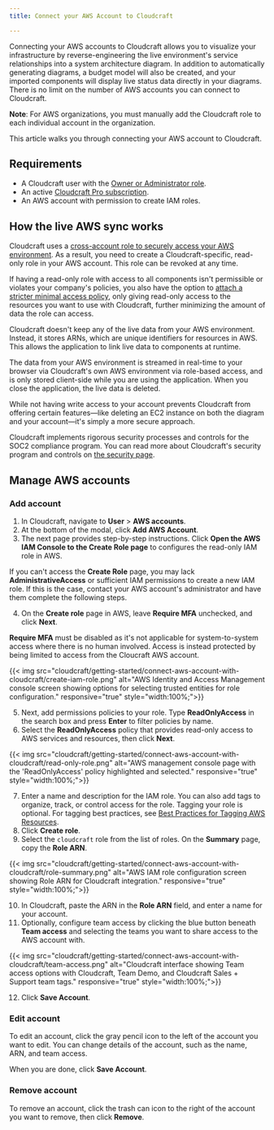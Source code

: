 ```yaml
---
title: Connect your AWS Account to Cloudcraft

---
```


Connecting your AWS accounts to Cloudcraft allows you to visualize your infrastructure by reverse-engineering the live environment's service relationships into a system architecture diagram. In addition to automatically generating diagrams, a budget model will also be created, and your imported components will display live status data directly in your diagrams. There is no limit on the number of AWS accounts you can connect to Cloudcraft.

**Note**: For AWS organizations, you must manually add the Cloudcraft role to each individual account in the organization.

This article walks you through connecting your AWS account to Cloudcraft.

## Requirements

- A Cloudcraft user with the [Owner or Administrator role][1].
- An active [Cloudcraft Pro subscription][2].
- An AWS account with permission to create IAM roles.

## How the live AWS sync works

Cloudcraft uses a [cross-account role to securely access your AWS environment][3]. As a result, you need to create a Cloudcraft-specific, read-only role in your AWS account. This role can be revoked at any time.

If having a read-only role with access to all components isn't permissible or violates your company's policies, you also have the option to [attach a stricter minimal access policy][4], only giving read-only access to the resources you want to use with Cloudcraft, further minimizing the amount of data the role can access.

Cloudcraft doesn't keep any of the live data from your AWS environment. Instead, it stores ARNs, which are unique identifiers for resources in AWS. This allows the application to link live data to components at runtime.

The data from your AWS environment is streamed in real-time to your browser via Cloudcraft's own AWS environment via role-based access, and is only stored client-side while you are using the application. When you close the application, the live data is deleted.

While not having write access to your account prevents Cloudcraft from offering certain features—like deleting an EC2 instance on both the diagram and your account—it's simply a more secure approach.

Cloudcraft implements rigorous security processes and controls for the SOC2 compliance program. You can read more about Cloudcraft's security program and controls on [the security page][5].

## Manage AWS accounts

### Add account

1. In Cloudcraft, navigate to **User** > **AWS accounts**.
2. At the bottom of the modal, click **Add AWS Account**.
3. The next page provides step-by-step instructions. Click **Open the AWS IAM Console to the Create Role page** to configures the read-only IAM role in AWS.

<div class="alert alert-info">If you can't access the <strong>Create Role</strong> page, you may lack <strong>AdministrativeAccess</strong> or sufficient IAM permissions to create a new IAM role. If this is the case, contact your AWS account's administrator and have them complete the following steps.</div>

4. On the **Create role** page in AWS, leave **Require MFA** unchecked, and click **Next**.

<div class="alert alert-info"><strong>Require MFA</strong> must be disabled as it's not applicable for system-to-system access where there is no human involved. Access is instead protected by being limited to access from the Cloucraft AWS account.</div>

{{< img src="cloudcraft/getting-started/connect-aws-account-with-cloudcraft/create-iam-role.png" alt="AWS Identity and Access Management console screen showing options for selecting trusted entities for role configuration." responsive="true" style="width:100%;">}}

5. Next, add permissions policies to your role. Type **ReadOnlyAccess** in the search box and press **Enter** to filter policies by name.
6. Select the **ReadOnlyAccess** policy that provides read-only access to AWS services and resources, then click **Next**.

{{< img src="cloudcraft/getting-started/connect-aws-account-with-cloudcraft/read-only-role.png" alt="AWS management console page with the 'ReadOnlyAccess' policy highlighted and selected." responsive="true" style="width:100%;">}}

7. Enter a name and description for the IAM role. You can also add tags to organize, track, or control access for the role. Tagging your role is optional. For tagging best practices, see [Best Practices for Tagging AWS Resources][6].
8. Click **Create role**.
9. Select the `cloudcraft` role from the list of roles. On the **Summary** page, copy the **Role ARN**.

{{< img src="cloudcraft/getting-started/connect-aws-account-with-cloudcraft/role-summary.png" alt="AWS IAM role configuration screen showing Role ARN for Cloudcraft integration." responsive="true" style="width:100%;">}}

10. In Cloudcraft, paste the ARN in the **Role ARN** field, and enter a name for your account.
11. Optionally, configure team access by clicking the blue button beneath **Team access** and selecting the teams you want to share access to the AWS account with.

{{< img src="cloudcraft/getting-started/connect-aws-account-with-cloudcraft/team-access.png" alt="Cloudcraft interface showing Team access options with Cloudcraft, Team Demo, and Cloudcraft Sales + Support team tags." responsive="true" style="width:100%;">}}

12. Click **Save Account**.

### Edit account

To edit an account, click the gray pencil icon to the left of the account you want to edit. You can change details of the account, such as the name, ARN, and team access.

When you are done, click **Save Account**.

### Remove account

To remove an account, click the trash can icon to the right of the account you want to remove, then click **Remove**.

[1]: /cloudcraft/account-management/roles-and-permissions/
[2]: https://www.cloudcraft.co/pricing
[3]: https://docs.aws.amazon.com/IAM/latest/UserGuide/id_roles_create_for-user_externalid.html
[4]: /cloudcraft/advanced/minimal-iam-policy/
[5]: https://www.cloudcraft.co/security
[6]: https://docs.aws.amazon.com/whitepapers/latest/tagging-best-practices/tagging-best-practices.html
